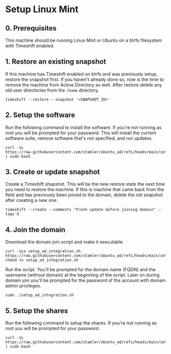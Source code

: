 # Setup Linux Mint

## 0. Prerequisites

This machine should be running Linux Mint or Ubuntu on a btrfs filesystem with Timeshift enabled.

## 1. Restore an existing snapshot

If this machine has Timeshift enabled on btrfs and was previously setup, restore the snapshot first. If you haven't already done so, now is the time to remove the machine from Active Directory as well. After restore delete any old user directories from the `/home` directory.

```
timeshift --restore --snapshot '<SNAPSHOT_ID>'
```

## 2. Setup the software

Run the following command to install the software. If you're not running as root you will be prompted for your password. This will install the current software suite, remove software that's not specified, and run updates.
```
curl -sL https://raw.githubusercontent.com/stamler/ubuntu_ad/refs/heads/main/setup_software.sh | sudo bash
```

## 3. Create or update snapshot

Create a Timeshift shapshot. This will be the new restore state the next time you need to restore the machine. If this is machine that came back from the field and has previously been joined to the domain, delete the old snapshot after creating a new one.

```
timeshift --create --comments "Fresh update before joining domain" --tags O
```

## 4. Join the domain

Download the domain join script and make it executable

```
curl -sLo setup_ad_integration.sh https://raw.githubusercontent.com/stamler/ubuntu_ad/refs/heads/main/setup_ad_integration.sh
chmod +x setup_ad_integration.sh
```

Run the script. You'll be prompted for the domain name (FQDN) and the username (without domain) at the beginning of the script. Later on during domain join you'll be prompted for the password of the account with domain admin privileges.
```
sudo ./setup_ad_integration.sh
```

## 5. Setup the shares

Run the following command to setup the shares. If you're not running as root you will be prompted for your password.
```
curl -sL https://raw.githubusercontent.com/stamler/ubuntu_ad/refs/heads/main/setup_shares.sh | sudo bash
```
